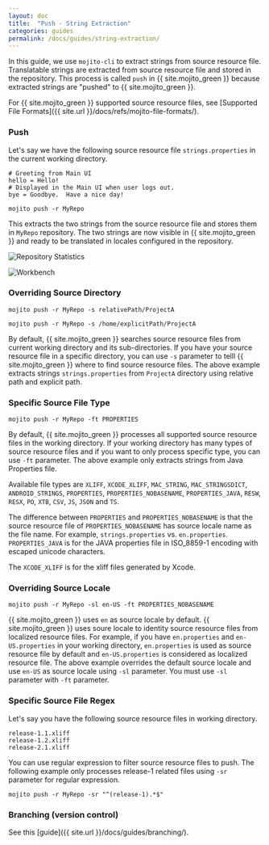 ```yaml
---
layout: doc
title:  "Push - String Extraction"
categories: guides
permalink: /docs/guides/string-extraction/
---
```


In this guide, we use `mojito-cli` to extract strings from source resource file.  Translatable strings are extracted from source resource file and stored in the repository.  This process is called `push` in {{ site.mojito_green }} because extracted strings are "pushed" to {{ site.mojito_green }}.  


For {{ site.mojito_green }} supported source resource files, see [Supported File Formats]({{ site.url }}/docs/refs/mojito-file-formats/).


### Push

Let's say we have the following source resource file `strings.properties` in the current working directory.

```properties
# Greeting from Main UI
hello = Hello!
# Displayed in the Main UI when user logs out.
bye = Goodbye.  Have a nice day!
```


    mojito push -r MyRepo


This extracts the two strings from the source resource file and stores them in `MyRepo` repository.  The two strings are now visible in {{ site.mojito_green }} and ready to be translated in locales configured in the repository.


![Repository Statistics](./images/repository-statistics.png)


![Workbench](./images/workbench.png)


### Overriding Source Directory

    mojito push -r MyRepo -s relativePath/ProjectA

    mojito push -r MyRepo -s /home/explicitPath/ProjectA


By default, {{ site.mojito_green }} searches source resource files from current working directory and its sub-directories.  If you have your source resource file in a specific directory, you can use `-s` parameter to telll {{ site.mojito_green }} where to find source resource files.  The above example extracts strings `strings.properties` from `ProjectA` directory using relative path and explicit path.


### Specific Source File Type

    mojito push -r MyRepo -ft PROPERTIES


By default, {{ site.mojito_green }} processes all supported source resource files in the working directory.  If your working directory has many types of source resource files and if you want to only process specific type, you can use `-ft` parameter.  The above example only extracts strings from Java Properties file.

Available file types are `XLIFF`, `XCODE_XLIFF`, `MAC_STRING`, `MAC_STRINGSDICT`, `ANDROID_STRINGS`, `PROPERTIES`, `PROPERTIES_NOBASENAME`, `PROPERTIES_JAVA`, `RESW`, `RESX`, `PO`, `XTB`, `CSV`, `JS`, `JSON` and `TS`.

The difference between `PROPERTIES` and `PROPERTIES_NOBASENAME` is that the source resource file of `PROPERTIES_NOBASENAME` has source locale name as the file name. For example, `strings.properties` vs. `en.properties`. `PROPERTIES_JAVA` is for the JAVA properties file in ISO_8859-1 encoding with escaped unicode characters.

The `XCODE_XLIFF` is for the xliff files generated by Xcode.


### Overriding Source Locale

    mojito push -r MyRepo -sl en-US -ft PROPERTIES_NOBASENAME


{{ site.mojito_green }} uses `en` as source locale by default.  {{ site.mojito_green }} uses soure locale to identity source resource files from localized resource files.  For example, if you have `en.properties` and `en-US.properties` in your working directory, `en.properties` is used as source resource file by default and `en-US.properties` is considered as localized resource file. The above example overrides the default source locale and use `en-US` as source locale using `-sl` parameter.  You must use `-sl` parameter with `-ft` parameter.


### Specific Source File Regex

Let's say you have the following source resource files in working directory.

    release-1.1.xliff
    release-1.2.xliff
    release-2.1.xliff

You can use regular expression to filter source resource files to push.  The following example only processes release-1 related files using `-sr` parameter for regular expression.

    mojito push -r MyRepo -sr "^(release-1).*$"
    
    
### Branching (version control)

See this [guide]({{ site.url }}/docs/guides/branching/).